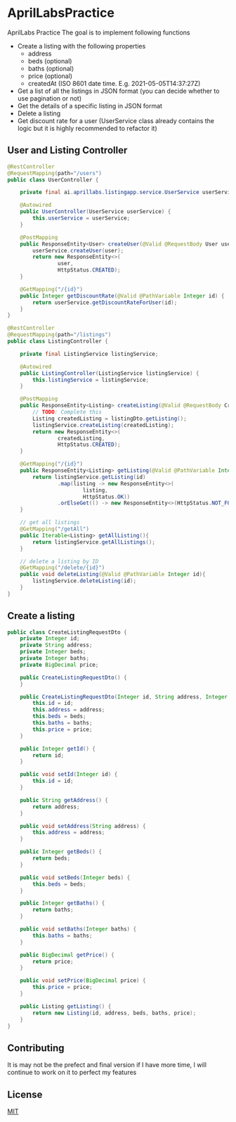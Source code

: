 # AprilLabsPractice
AprilLabs Practice 
The goal is to implement following functions
* Create a listing with the following properties
  - address
  - beds (optional)
  - baths (optional)
  - price (optional)
  - createdAt (ISO 8601 date time. E.g. 2021-05-05T14:37:27Z)
* Get a list of all the listings in JSON format (you can decide whether to use pagination or not)
* Get the details of a specific listing in JSON format
* Delete a listing
* Get discount rate for a user (UserService class already contains the logic but it is highly recommended to refactor it)


## User and Listing Controller

```java
@RestController
@RequestMapping(path="/users")
public class UserController {

    private final ai.aprillabs.listingapp.service.UserService userService;

    @Autowired
    public UserController(UserService userService) {
        this.userService = userService;
    }

    @PostMapping
    public ResponseEntity<User> createUser(@Valid @RequestBody User user) {
        userService.createUser(user);
        return new ResponseEntity<>(
                user,
                HttpStatus.CREATED);
    }

    @GetMapping("/{id}")
    public Integer getDiscountRate(@Valid @PathVariable Integer id) {
        return userService.getDiscountRateForUser(id);
    }
}
```


```java
@RestController
@RequestMapping(path="/listings")
public class ListingController {

    private final ListingService listingService;

    @Autowired
    public ListingController(ListingService listingService) {
        this.listingService = listingService;
    }

    @PostMapping
    public ResponseEntity<Listing> createListing(@Valid @RequestBody CreateListingRequestDto listingDto) {
        // TODO: Complete this
        Listing createdListing = listingDto.getListing();
        listingService.createListing(createdListing);
        return new ResponseEntity<>(
                createdListing,
                HttpStatus.CREATED);
    }

    @GetMapping("/{id}")
    public ResponseEntity<Listing> getListing(@Valid @PathVariable Integer id) {
        return listingService.getListing(id)
                .map(listing -> new ResponseEntity<>(
                        listing,
                        HttpStatus.OK))
                .orElseGet(() -> new ResponseEntity<>(HttpStatus.NOT_FOUND));
    }

    // get all listings
    @GetMapping("/getAll")
    public Iterable<Listing> getAllListing(){
        return listingService.getAllListings();
    }

    // delete a listing by ID
    @GetMapping("/delete/{id}")
    public void deleteListing(@Valid @PathVariable Integer id){
        listingService.deleteListing(id);
    }
}
```
## Create a listing 

```java
public class CreateListingRequestDto {
    private Integer id;
    private String address;
    private Integer beds;
    private Integer baths;
    private BigDecimal price;

    public CreateListingRequestDto() {
    }

    public CreateListingRequestDto(Integer id, String address, Integer beds, Integer baths, BigDecimal price) {
        this.id = id;
        this.address = address;
        this.beds = beds;
        this.baths = baths;
        this.price = price;
    }

    public Integer getId() {
        return id;
    }

    public void setId(Integer id) {
        this.id = id;
    }

    public String getAddress() {
        return address;
    }

    public void setAddress(String address) {
        this.address = address;
    }

    public Integer getBeds() {
        return beds;
    }

    public void setBeds(Integer beds) {
        this.beds = beds;
    }

    public Integer getBaths() {
        return baths;
    }

    public void setBaths(Integer baths) {
        this.baths = baths;
    }

    public BigDecimal getPrice() {
        return price;
    }

    public void setPrice(BigDecimal price) {
        this.price = price;
    }

    public Listing getListing() {
        return new Listing(id, address, beds, baths, price);
    }
}
```
## Contributing
It is may   not be the prefect and final version if I have more time, I will continue to work on it to perfect my features

## License
[MIT](https://choosealicense.com/licenses/mit/)
